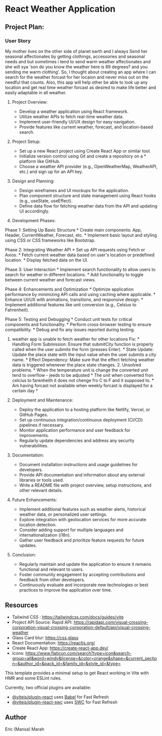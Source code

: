 #  React Weather Application

## Project Plan:

### User Story
My mother lives on the other side of planet earth and I always Send her seasonal affectionates by getting clothings, accessories and seasonal needs and but sometimes i tend to send warm weather affectionates and she will sya 'son do you know the weather here is 89 degrees? and you sending me warm clothing'. So, I thought about creating an app where I can search for the weather forcast for her locaion and never miss out on the needful that counts. Also, this app will help other be able to look up any location and get real time weather forcast as desired to make life better and easily adaptable in all weather.

1. Project Overview:
    * Develop a weather application using React framework.
    * Utilize weather APIs to fetch real-time weather data.
    * Implement user-friendly UI/UX design for easy navigation.
    * Provide features like current weather, forecast, and location-based search.

2. Project Setup:
    * Set up a new React project using Create React App or similar tool.
    * Initialize version control using Git and create a repository on a * platform like GitHub.
    * Choose a weather API provider (e.g., OpenWeatherMap, WeatherAPI, etc.) and sign up for an API key.

3. Design and Planning:
    * Design wireframes and UI mockups for the application.
    * Plan component structure and state management using React hooks (e.g., useState, useEffect).
    * Define data flow for fetching weather data from the API and updating UI accordingly.

4. Development Phases:

Phase 1: Setting Up Basic Structure
    * Create main components: App, Header, CurrentWeather, Forecast, etc.
    * Implement basic layout and styling using CSS or CSS frameworks like Bootstrap.

Phase 2: Integrating Weather API
    * Set up API requests using Fetch or Axios.
    * Fetch current weather data based on user's location or predefined location.
    * Display fetched data on the UI.

Phase 3: User Interaction
    * Implement search functionality to allow users to search for weather in different locations.
    * Add functionality to toggle between current weather and forecast views.

Phase 4: Enhancements and Optimization
    * Optimize application performance by minimizing API calls and using caching where applicable.
    * Enhance UI/UX with animations, transitions, and responsive design.
    * Implement additional features like unit conversion (e.g., Celsius to Fahrenheit).

Phase 5: Testing and Debugging
    * Conduct unit tests for critical components and functionality.
    * Perform cross-browser testing to ensure compatibility.
    * Debug and fix any issues reported during testing.

   1. weather app is unable to fetch weather for other locations
        Fix:
            * Handling Form Submission: Ensure that submitCity function is properly called when the user submits the form (presses Enter).
            * State Update: Update the place state with the input value when the user submits a city name.
            * Effect Dependency: Make sure that the effect fetching weather data is triggered whenever the place state changes.
    2. Unsolved problems.
            * When the temperature unit is change the converted unit tend to overflow - jeeds to be adjusted
            * The unit when converted fron celcius to farenheith it does not chenge fro C to F and it supposed to.
            * Am having forcast not available when weekly forcast is displayed for a certain day
            *

5. Deployment and Maintenance:
    * Deploy the application to a hosting platform like Netlify, Vercel, or GitHub Pages.
    * Set up continuous integration/continuous deployment (CI/CD) pipelines if necessary.
    * Monitor application performance and user feedback for improvements.
    * Regularly update dependencies and address any security vulnerabilities.

6. Documentation:
    * Document installation instructions and usage guidelines for developers.
    * Provide API documentation and information about any external libraries or tools used.
    * Write a README file with project overview, setup instructions, and other relevant details.

7. Future Enhancements:
    * Implement additional features such as weather alerts, historical weather data, or personalized user settings.
    * Explore integration with geolocation services for more accurate location detection.
    * Consider adding support for multiple languages and internationalization (i18n).
    * Gather user feedback and prioritize feature requests for future updates.

8. Conclusion:
    * Regularly maintain and update the application to ensure it remains functional and relevant to users.
    * Foster community engagement by accepting contributions and feedback from other developers.
    * Continuously evaluate and incorporate new technologies or best practices to improve the application over time.

## Resources
* Tailwind CSS : https://tailwindcss.com/docs/guides/vite
* Project API Source: Rapid API: https://rapidapi.com/visual-crossing-corporation-visual-crossing-corporation-default/api/visual-crossing-weather
* Glass Card blur: https://css.glass 
* React Documentation: https://reactjs.org/
* Create React App: https://create-react-app.dev/
* Icons: https://www.flaticon.com/search?type=icon&search-group=all&word=windy&license=&color=orange&shape=&current_section=&author_id=&pack_id=&family_id=&style_id=&type=


This template provides a minimal setup to get React working in Vite with HMR and some ESLint rules.

Currently, two official plugins are available:

- [@vitejs/plugin-react](https://github.com/vitejs/vite-plugin-react/blob/main/packages/plugin-react/README.md) uses [Babel](https://babeljs.io/) for Fast Refresh
- [@vitejs/plugin-react-swc](https://github.com/vitejs/vite-plugin-react-swc) uses [SWC](https://swc.rs/) for Fast Refresh


## Author
Eric (Mansa) Marah